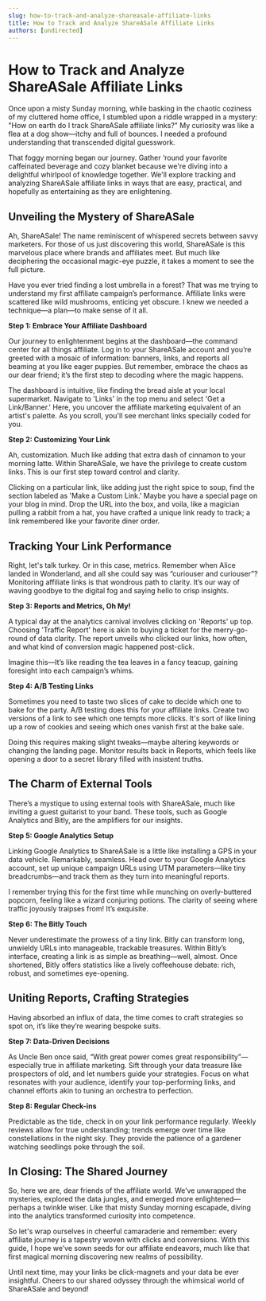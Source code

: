 ```yaml
---
slug: how-to-track-and-analyze-shareasale-affiliate-links
title: How to Track and Analyze ShareASale Affiliate Links
authors: [undirected]
---
```



# How to Track and Analyze ShareASale Affiliate Links

Once upon a misty Sunday morning, while basking in the chaotic coziness of my cluttered home office, I stumbled upon a riddle wrapped in a mystery: "How on earth do I track ShareASale affiliate links?" My curiosity was like a flea at a dog show—itchy and full of bounces. I needed a profound understanding that transcended digital guesswork.

That foggy morning began our journey. Gather ‘round your favorite caffeinated beverage and cozy blanket because we're diving into a delightful whirlpool of knowledge together. We'll explore tracking and analyzing ShareASale affiliate links in ways that are easy, practical, and hopefully as entertaining as they are enlightening.

## Unveiling the Mystery of ShareASale

Ah, ShareASale! The name reminiscent of whispered secrets between savvy marketers. For those of us just discovering this world, ShareASale is this marvelous place where brands and affiliates meet. But much like deciphering the occasional magic-eye puzzle, it takes a moment to see the full picture.

Have you ever tried finding a lost umbrella in a forest? That was me trying to understand my first affiliate campaign’s performance. Affiliate links were scattered like wild mushrooms, enticing yet obscure. I knew we needed a technique—a plan—to make sense of it all.

**Step 1: Embrace Your Affiliate Dashboard**

Our journey to enlightenment begins at the dashboard—the command center for all things affiliate. Log in to your ShareASale account and you’re greeted with a mosaic of information: banners, links, and reports all beaming at you like eager puppies. But remember, embrace the chaos as our dear friend; it’s the first step to decoding where the magic happens.

The dashboard is intuitive, like finding the bread aisle at your local supermarket. Navigate to 'Links' in the top menu and select 'Get a Link/Banner.' Here, you uncover the affiliate marketing equivalent of an artist's palette. As you scroll, you'll see merchant links specially coded for you.

**Step 2: Customizing Your Link**

Ah, customization. Much like adding that extra dash of cinnamon to your morning latte. Within ShareASale, we have the privilege to create custom links. This is our first step toward control and clarity.

Clicking on a particular link, like adding just the right spice to soup, find the section labeled as 'Make a Custom Link.' Maybe you have a special page on your blog in mind. Drop the URL into the box, and voila, like a magician pulling a rabbit from a hat, you have crafted a unique link ready to track; a link remembered like your favorite diner order.

## Tracking Your Link Performance

Right, let's talk turkey. Or in this case, metrics. Remember when Alice landed in Wonderland, and all she could say was “curiouser and curiouser”? Monitoring affiliate links is that wondrous path to clarity. It’s our way of waving goodbye to the digital fog and saying hello to crisp insights.

**Step 3: Reports and Metrics, Oh My!**

A typical day at the analytics carnival involves clicking on 'Reports' up top. Choosing 'Traffic Report' here is akin to buying a ticket for the merry-go-round of data clarity. The report unveils who clicked our links, how often, and what kind of conversion magic happened post-click. 

Imagine this—It’s like reading the tea leaves in a fancy teacup, gaining foresight into each campaign’s whims.

**Step 4: A/B Testing Links**

Sometimes you need to taste two slices of cake to decide which one to bake for the party. A/B testing does this for your affiliate links. Create two versions of a link to see which one tempts more clicks. It's sort of like lining up a row of cookies and seeing which ones vanish first at the bake sale.

Doing this requires making slight tweaks—maybe altering keywords or changing the landing page. Monitor results back in Reports, which feels like opening a door to a secret library filled with insistent truths.

## The Charm of External Tools

There’s a mystique to using external tools with ShareASale, much like inviting a guest guitarist to your band. These tools, such as Google Analytics and Bitly, are the amplifiers for our insights.

**Step 5: Google Analytics Setup**

Linking Google Analytics to ShareASale is a little like installing a GPS in your data vehicle. Remarkably, seamless. Head over to your Google Analytics account, set up unique campaign URLs using UTM parameters—like tiny breadcrumbs—and track them as they turn into meaningful reports.

I remember trying this for the first time while munching on overly-buttered popcorn, feeling like a wizard conjuring potions. The clarity of seeing where traffic joyously traipses from! It’s exquisite.

**Step 6: The Bitly Touch**

Never underestimate the prowess of a tiny link. Bitly can transform long, unwieldy URLs into manageable, trackable treasures. Within Bitly’s interface, creating a link is as simple as breathing—well, almost. Once shortened, Bitly offers statistics like a lively coffeehouse debate: rich, robust, and sometimes eye-opening.

## Uniting Reports, Crafting Strategies

Having absorbed an influx of data, the time comes to craft strategies so spot on, it’s like they’re wearing bespoke suits.

**Step 7: Data-Driven Decisions**

As Uncle Ben once said, “With great power comes great responsibility”—especially true in affiliate marketing. Sift through your data treasure like prospectors of old, and let numbers guide your strategies. Focus on what resonates with your audience, identify your top-performing links, and channel efforts akin to tuning an orchestra to perfection.

**Step 8: Regular Check-ins**

Predictable as the tide, check in on your link performance regularly. Weekly reviews allow for true understanding; trends emerge over time like constellations in the night sky. They provide the patience of a gardener watching seedlings poke through the soil.

## In Closing: The Shared Journey

So, here we are, dear friends of the affiliate world. We’ve unwrapped the mysteries, explored the data jungles, and emerged more enlightened—perhaps a twinkle wiser. Like that misty Sunday morning escapade, diving into the analytics transformed curiosity into competence. 

So let's wrap ourselves in cheerful camaraderie and remember: every affiliate journey is a tapestry woven with clicks and conversions. With this guide, I hope we’ve sown seeds for our affiliate endeavors, much like that first magical morning discovering new realms of possibility.

Until next time, may your links be click-magnets and your data be ever insightful. Cheers to our shared odyssey through the whimsical world of ShareASale and beyond!